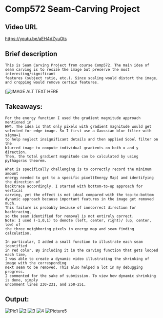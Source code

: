 # Comp572 Seam-Carving Project
## Video URL
<https://youtu.be/aEH4dZyuOts>

## Brief description
    This is Seam Carving Project from course Comp572. The main idea of seam carving is to resize the image but preserve the most interesting/significant 
    features (subject ratio, etc.). Since scaling would distort the image, and cropping would remove certain features.
[![IMAGE ALT TEXT HERE](https://user-images.githubusercontent.com/59798959/185551359-826d9238-09cb-4538-bae2-5f6d1668246c.png)

## Takeaways:
    For the energy function I used the gradient magnitude approach mentioned in
    HW4. The idea is that only pixels with gradient magnitude would get
    selected for edge image. So I first use a Gaussian blur filter with sigma=1
    to help neglect insignificant details and then applied Sobel filter on the
    blurred image to compute individual gradients on both x and y direction.
    Then, the total gradient magnitude can be calculated by using pythagoras theorem.
    
    What is specifically challenging is to correctly record the minimum amount
    energy needed to get to a specific pixel(Energy Map) and identifying the direction of
    backtrace accordingly. I started with bottom-to-up approach for vertical
    carving, yet the effect is not ideal compared with the top-to-bottom
    dynamic approach because important features in the image get removed much.
    This failure is probably because of inncorrect direction for backtracing,
    so the seam identified for removal is not entirely correct.
    Note: I used (-1,0,1) to denote (left, center, right)/ (up, center, low) of
    the three neighboring pixels in energy map and seam finding calculation.

    In particular, I added a small function to illustrate each seam identified
    in red color. By including it in the carving function that gets looped each time,
    I was able to create a dynamic video illustrating the shrinking of image with the corresponding
    next seam to be removed. This also helped a lot in my debugging progress.
    I commented for the sake of submission. To view how dynamic shrinking is done, simply
    uncomment lines 230-231, and 250-251.

## Output:
![Pic1](https://user-images.githubusercontent.com/59798959/185553897-6c4a2a0f-279b-4ae1-adf1-482868817d14.jpg)
![2](https://user-images.githubusercontent.com/59798959/185553920-7af9eb18-b90d-4950-9662-7716463adc3b.jpg)
![3](https://user-images.githubusercontent.com/59798959/185553931-48fb4add-5da8-4757-9c54-3264211edaf6.jpg)
![4](https://user-images.githubusercontent.com/59798959/185553945-b94ed14c-8bf1-4d5c-a8e9-3b99e27f45a9.jpg)
![Picture5](https://user-images.githubusercontent.com/59798959/185553952-03f5c5e9-6a46-4ed9-846e-12c3362de397.jpg)





